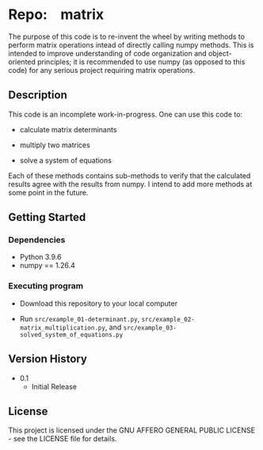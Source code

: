 # Repo:    matrix

The purpose of this code is to re-invent the wheel by writing methods to perform matrix operations intead of directly calling numpy methods. This is intended to improve understanding of code organization and object-oriented principles; it is recommended to use numpy (as opposed to this code) for any serious project requiring matrix operations.

## Description

This code is an incomplete work-in-progress. One can use this code to:

* calculate matrix determinants

* multiply two matrices

* solve a system of equations

Each of these methods contains sub-methods to verify that the calculated results agree with the results from numpy. I intend to add more methods at some point in the future.

## Getting Started

### Dependencies

* Python 3.9.6
* numpy == 1.26.4

### Executing program

* Download this repository to your local computer

* Run `src/example_01-determinant.py`,  `src/example_02-matrix_multiplication.py`,  and `src/example_03-solved_system_of_equations.py`

## Version History

* 0.1
  * Initial Release

## License

This project is licensed under the GNU AFFERO GENERAL PUBLIC LICENSE - see the LICENSE file for details.
